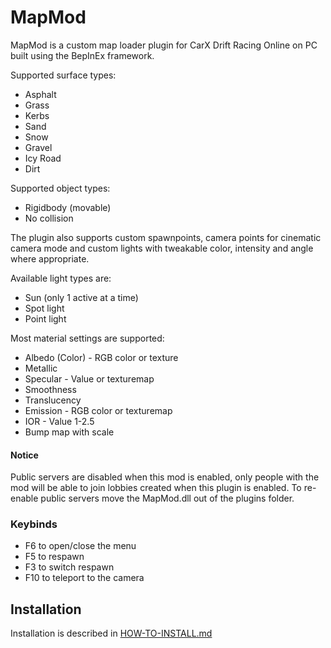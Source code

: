 # MapMod
MapMod is a custom map loader plugin for CarX Drift Racing Online on PC built using the BepInEx framework.

Supported surface types:
* Asphalt
* Grass
* Kerbs
* Sand
* Snow
* Gravel
* Icy Road
* Dirt

Supported object types:
* Rigidbody (movable)
* No collision

The plugin also supports custom spawnpoints, camera points for cinematic camera mode and custom lights with tweakable color, intensity and angle where appropriate.

Available light types are:
* Sun (only 1 active at a time)
* Spot light
* Point light

Most material settings are supported:
* Albedo (Color) - RGB color or texture
* Metallic
* Specular - Value or texturemap
* Smoothness
* Translucency
* Emission - RGB color or texturemap
* IOR - Value 1-2.5
* Bump map with scale

#### Notice
Public servers are disabled when this mod is enabled, only people with the mod will be able to join lobbies created when this plugin is enabled.
To re-enable public servers move the MapMod.dll out of the plugins folder.

### Keybinds
* F6 to open/close the menu
* F5 to respawn
* F3 to switch respawn
* F10 to teleport to the camera

## Installation
Installation is described in [HOW-TO-INSTALL.md](HOW-TO-INSTALL.md)

